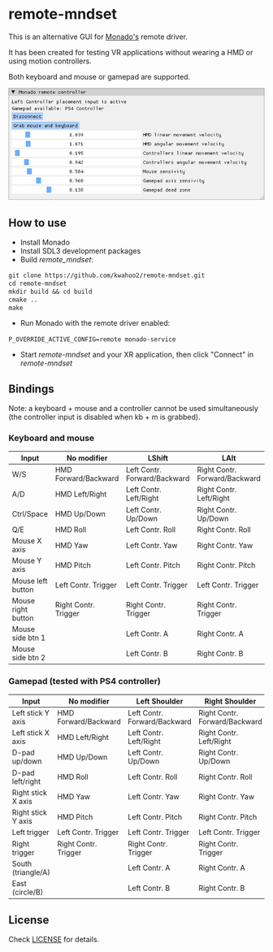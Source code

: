 # remote-mndset

This is an alternative GUI for [Monado's](https://monado.dev/) remote driver. 

It has been created for testing VR applications without wearing a HMD or using motion controllers.

Both keyboard and mouse or gamepad are supported.

![remote-mndset][rmds]

[rmds]: https://github.com/kwahoo2/remote-mndset/blob/main/images/main_window.png "Main Window"

## How to use

* Install Monado
* Install SDL3 development packages
* Build _remote_mndset_:

```
git clone https://github.com/kwahoo2/remote-mndset.git
cd remote-mndset
mkdir build && cd build
cmake ..
make
```

* Run Monado with the remote driver enabled:

`P_OVERRIDE_ACTIVE_CONFIG=remote monado-service`

* Start _remote-mndset_ and your XR application, then click "Connect" in _remote-mndset_

## Bindings

Note: a keyboard + mouse and a controller cannot be used simultaneously (the controller input is disabled when kb + m is grabbed).

### Keyboard and mouse

| Input             | No modifier         | LShift                      | LAlt                         |
| ------------------| --------------------|-----------------------------|------------------------------|
| W/S               | HMD Forward/Backward| Left Contr. Forward/Backward| Right Contr. Forward/Backward|
| A/D               | HMD Left/Right      | Left Contr. Left/Right      | Right Contr. Left/Right      |
| Ctrl/Space        | HMD Up/Down         | Left Contr. Up/Down         | Right Contr. Up/Down         |
| Q/E               | HMD Roll            | Left Contr. Roll            | Right Contr. Roll            |
| Mouse X axis      | HMD Yaw             | Left Contr. Yaw             | Right Contr. Yaw             |
| Mouse Y axis      | HMD Pitch           | Left Contr. Pitch           | Right Contr. Pitch           |
| Mouse left button | Left Contr. Trigger | Left Contr. Trigger         | Left Contr. Trigger          |
| Mouse right button| Right Contr. Trigger| Right Contr. Trigger        | Right Contr. Trigger         |
| Mouse side btn 1  |                     | Left Contr. A               | Right Contr. A               |
| Mouse side btn 2  |                     | Left Contr. B               | Right Contr. B               |

### Gamepad (tested with PS4 controller)

| Input             | No modifier         | Left Shoulder               | Right Shoulder               |
| ------------------| --------------------|-----------------------------|------------------------------|
| Left stick Y axis | HMD Forward/Backward| Left Contr. Forward/Backward| Right Contr. Forward/Backward|
| Left stick X axis | HMD Left/Right      | Left Contr. Left/Right      | Right Contr. Left/Right      |
| D-pad up/down     | HMD Up/Down         | Left Contr. Up/Down         | Right Contr. Up/Down         |
| D-pad left/right  | HMD Roll            | Left Contr. Roll            | Right Contr. Roll            |
| Right stick X axis| HMD Yaw             | Left Contr. Yaw             | Right Contr. Yaw             |
| Right stick Y axis| HMD Pitch           | Left Contr. Pitch           | Right Contr. Pitch           |
| Left trigger      | Left Contr. Trigger | Left Contr. Trigger         | Left Contr. Trigger          |
| Right trigger     | Right Contr. Trigger| Right Contr. Trigger        | Right Contr. Trigger         |
| South (triangle/A)|                     | Left Contr. A               | Right Contr. A               |
| East  (circle/B)  |                     | Left Contr. B               | Right Contr. B               |


## License

Check [LICENSE](LICENSE) for details.
